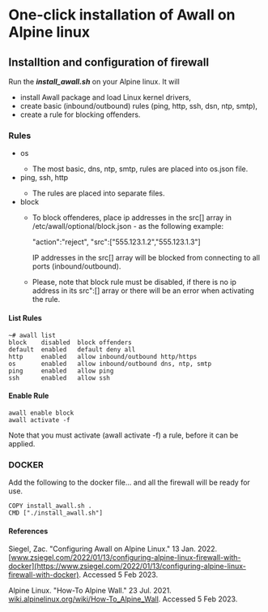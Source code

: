 
# One-click installation of Awall on Alpine linux

## Installtion and configuration of firewall

Run the <em>**install_awall.sh**</em> on your Alpine linux. It will 

- install Awall package and load Linux kernel drivers,
- create basic (inbound/outbound) rules (ping, http, ssh, dsn, ntp, smtp),
- create a rule for blocking offenders.

### Rules

<ul>
    <li>os</li>
    <ul>
        <li>The most basic, dns, ntp, smtp, rules are placed into os.json file.</li>
    </ul>
    <li>ping, ssh, http</li>
    <ul>
        <li>The rules are placed into separate files.</li>
    </ul>
    <li>block</li>
    <ul>
        <li>        
            <p>To block offenderes, place ip addresses in the src[] array in /etc/awall/optional/block.json - as 
            the following example:
            <div style="backroun-color:iory">
            "action":"reject",
            "src":["555.123.1.2","555.123.1.3"]
            </p>
            <p>IP addresses in the src[] array will be blocked from connecting to all ports (inbound/outbound).</p>
            </div>            
        </li>
        <li>Please, note that block rule must be disabled, if there is no ip address in its src":[] array or there will be an error when activating the rule.</li>
    </ul>
</ul>

#### List Rules
```
~# awall list
block    disabled  block offenders
default  enabled   default deny all
http     enabled   allow inbound/outbound http/https
os       enabled   allow inbound/outbound dns, ntp, smtp
ping     enabled   allow ping
ssh      enabled   allow ssh
```
#### Enable Rule
``` 
awall enable block
awall activate -f
```
Note that you must activate (awall activate -f) a rule, before it can be applied.

### DOCKER
Add the following to the docker file... and all the firewall will be ready for use.
``` 
COPY install_awall.sh .
CMD ["./install_awall.sh"]
```
#### References
Siegel, Zac. "Configuring Awall on Alpine Linux." 13 Jan. 2022. [www.zsiegel.com/2022/01/13/configuring-alpine-linux-firewall-with-docker](https://www.zsiegel.com/2022/01/13/configuring-alpine-linux-firewall-with-docker). Accessed 5 Feb 2023.

Alpine Linux. "How-To Alpine Wall."  23 Jul. 2021. [wiki.alpinelinux.org/wiki/How-To_Alpine_Wall](https://wiki.alpinelinux.org/wiki/How-To_Alpine_Wall). Accessed 5 Feb 2023.

